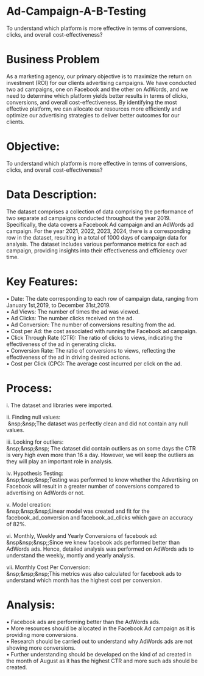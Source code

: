 # Ad-Campaign-A-B-Testing
To understand which platform is more effective in terms of conversions, clicks, and overall cost-effectiveness?

# Business Problem
As a marketing agency, our primary objective is to maximize the return on investment (ROI) for our clients advertising campaigns. We have conducted two ad campaigns, one on Facebook and the other on AdWords, and we need to determine which platform yields better results in terms of clicks, conversions, and overall cost-effectiveness. By identifying the most effective platform, we can allocate our resources more efficiently and optimize our advertising strategies to deliver better outcomes for our clients.

# Objective:
To understand which platform is more effective in terms of conversions, clicks, and overall cost-effectiveness?

# Data Description:
The dataset comprises a collection of data comprising the performance of two separate ad campaigns conducted throughout the year 2019. Specifically, the data covers a Facebook Ad campaign and an AdWords ad campaign. For the year 2021, 2022, 2023, 2024, there is a corresponding row in the dataset, resulting in a total of 1000 days of campaign data for analysis. The dataset includes various performance metrics for each ad campaign, providing insights into their effectiveness and efficiency over time.

# Key Features:
•	Date: The date corresponding to each row of campaign data, ranging from January 1st,2019, to December 31st,2019. <br>
•	Ad Views: The number of times the ad was viewed.<br>
•	Ad Clicks: The number clicks received on the ad.<br>
•	Ad Conversion: The number of conversions resulting from the ad.<br>
•	Cost per Ad: the cost associated with running the Facebook ad campaign.<br>
•	Click Through Rate (CTR): The ratio of clicks to views, indicating the effectiveness of the ad in generating clicks.<br>
•	Conversion Rate: The ratio of conversions to views, reflecting the effectiveness of the ad in driving desired actions.<br>
•	Cost per Click (CPC): The average cost incurred per click on the ad.<br>

# Process:
i.	The dataset and libraries were imported.<br>

ii.	Finding null values:<br>
&nbsp;&nsp;&nsp;The dataset was perfectly clean and did not contain any null values.<br>

iii.	Looking for outliers:<br>
&nsp;&nsp;&nsp; The dataset did contain outliers as on some days the CTR is very high even more than 16 a day. However, we will keep the outliers as they will play an important role in analysis.<br>

iv.	Hypothesis Testing:<br>
&nsp;&nsp;&nsp;Testing was performed to know whether the Advertising on Facebook will result in a greater number of conversions compared to advertising on AdWords or not.<br>

v.	Model creation:<br>
&nsp;&nsp;&nsp;Linear model was created and fit for the facebook_ad_conversion and facebook_ad_clicks which gave an accuracy of 82%.<br>

vi.	Monthly, Weekly and Yearly Conversions of facebook ad:<br>
&nsp&nsp;&nsp;;Since we knew facebook ads performed better than AdWords ads. Hence, detailed analysis was performed on AdWords ads to understand the weekly, montly and yearly analysis.<br>

vii.	Monthly Cost Per Conversion:<br>
&nsp;&nsp;&nsp;This metrics was also calculated for facebook ads to understand which month has the highest cost per conversion.<br>


# Analysis:<br>
•	Facebook ads are performing better than the AdWords ads. <br>
•	More resources should be allocated in the Facebook Ad campaign as it is providing more conversions. <br>
•	Research should be carried out to understand why AdWords ads are not showing more conversions.<br>
•	Further understanding should be developed on the kind of ad created in the month of August as it has the highest CTR and more such ads should be created.
